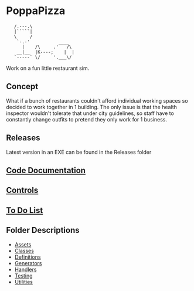 # PoppaPizza

```ascii
   /.---.\
   |`````|
   \     /
    `-.-'           ____
      |    /\     .'   /\
    __|__  |K----;    |  |
   `-----` \/     '.___\/
```

Work on a fun little restaurant sim.

## Concept

What if a bunch of restaurants couldn't afford individual working spaces so decided to work together in 1 building. The only issue is that the health inspector wouldn't tolerate that under city guidelines, so staff have to constantly change outfits to pretend they only work for 1 business.

## Releases

Latest version in an EXE can be found in the Releases folder

## [Code Documentation](Docs/Documentation/index.html)

## [Controls](Docs/Controls.md)

## [To Do List](Docs/TODO.md)

## Folder Descriptions

- [Assets](Assets/README.md)
- [Classes](Classes/README.md)
- [Definitions](Definitions/README.md)
- [Generators](Generators/README.md)
- [Handlers](Handlers/README.md)
- [Testing](Testing/README.md)
- [Utilities](Utilities/README.md)
